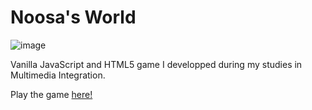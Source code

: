 # Noosa's World

![image](https://user-images.githubusercontent.com/60582987/192382378-18016367-5ffc-4154-800a-e799b648d9d7.png)


Vanilla JavaScript and HTML5 game I developped during my studies in Multimedia Integration.

Play the game [here!](https://noosas-world.netlify.app/)

